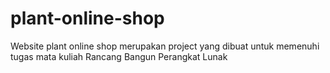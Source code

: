 # plant-online-shop
Website plant online shop merupakan project yang dibuat untuk memenuhi tugas mata kuliah Rancang Bangun Perangkat Lunak
